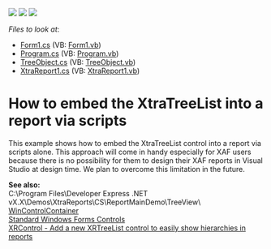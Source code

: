 <!-- default badges list -->
![](https://img.shields.io/endpoint?url=https://codecentral.devexpress.com/api/v1/VersionRange/128600622/12.2.4%2B)
[![](https://img.shields.io/badge/Open_in_DevExpress_Support_Center-FF7200?style=flat-square&logo=DevExpress&logoColor=white)](https://supportcenter.devexpress.com/ticket/details/E1339)
[![](https://img.shields.io/badge/📖_How_to_use_DevExpress_Examples-e9f6fc?style=flat-square)](https://docs.devexpress.com/GeneralInformation/403183)
<!-- default badges end -->
<!-- default file list -->
*Files to look at*:

* [Form1.cs](./CS/Form1.cs) (VB: [Form1.vb](./VB/Form1.vb))
* [Program.cs](./CS/Program.cs) (VB: [Program.vb](./VB/Program.vb))
* [TreeObject.cs](./CS/TreeObject.cs) (VB: [TreeObject.vb](./VB/TreeObject.vb))
* [XtraReport1.cs](./CS/XtraReport1.cs) (VB: [XtraReport1.vb](./VB/XtraReport1.vb))
<!-- default file list end -->
# How to embed the XtraTreeList into a report via scripts


<p>This example shows how to embed the XtraTreeList control into a report via scripts alone. This approach will come in handy especially for XAF users because there is no possibility for them to design their XAF reports in Visual Studio at design time. We plan to overcome this limitation in the future.</p><p><strong>See also:</strong><br />
C:\Program Files\Developer Express .NET vX.X\Demos\XtraReports\CS\ReportMainDemo\TreeView\<br />
<a href="http://documentation.devexpress.com/#XtraReports/clsDevExpressXtraReportsUIWinControlContainertopic">WinControlContainer</a><br />
<a href="http://documentation.devexpress.com/#XtraReports/CustomDocument2608">Standard Windows Forms Controls</a><br />
<a href="https://www.devexpress.com/Support/Center/p/S30666">XRControl - Add a new XRTreeList control to easily show hierarchies in reports</a></p>

<br/>



